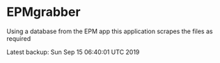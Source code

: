 # EPMgrabber
Using a database from the EPM app this application scrapes the files as required


Latest backup: Sun Sep 15 06:40:01 UTC 2019
